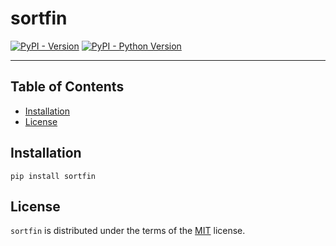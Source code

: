# sortfin

[![PyPI - Version](https://img.shields.io/pypi/v/sortfin.svg)](https://pypi.org/project/sortfin)
[![PyPI - Python Version](https://img.shields.io/pypi/pyversions/sortfin.svg)](https://pypi.org/project/sortfin)

-----

## Table of Contents

- [Installation](#installation)
- [License](#license)

## Installation

```console
pip install sortfin
```

## License

`sortfin` is distributed under the terms of the [MIT](https://spdx.org/licenses/MIT.html) license.
